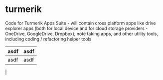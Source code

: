 # turmerik
Code for Turmerik Apps Suite - will contain cross platform apps like drive explorer apps (both for local device and for cloud storage providers - OneDrive, GoogleDrive, Dropbox), note taking apps, and other utility tools, including coding / refactoring helper tools

asdf | asdf  
 -- | --  
asdf | asdf  
 | 


